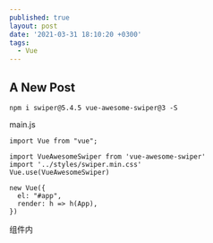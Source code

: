 ```yaml
---
published: true
layout: post
date: '2021-03-31 18:10:20 +0300'
tags:
  - Vue
---
```

## A New Post

```
npm i swiper@5.4.5 vue-awesome-swiper@3 -S
```

main.js
```
import Vue from "vue";

import VueAwesomeSwiper from 'vue-awesome-swiper'
import '../styles/swiper.min.css'
Vue.use(VueAwesomeSwiper)

new Vue({
  el: "#app",
  render: h => h(App),
})
```

组件内
